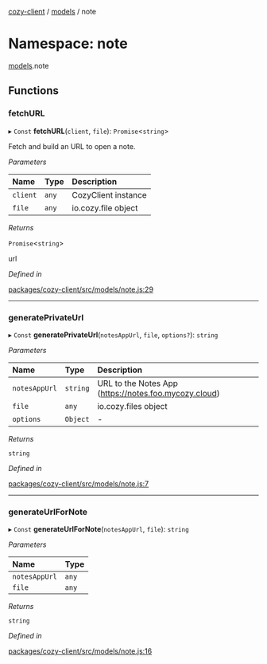 [cozy-client](../README.md) / [models](models.md) / note

# Namespace: note

[models](models.md).note

## Functions

### fetchURL

▸ `Const` **fetchURL**(`client`, `file`): `Promise`<`string`>

Fetch and build an URL to open a note.

*Parameters*

| Name | Type | Description |
| :------ | :------ | :------ |
| `client` | `any` | CozyClient instance |
| `file` | `any` | io.cozy.file object |

*Returns*

`Promise`<`string`>

url

*Defined in*

[packages/cozy-client/src/models/note.js:29](https://github.com/cozy/cozy-client/blob/master/packages/cozy-client/src/models/note.js#L29)

***

### generatePrivateUrl

▸ `Const` **generatePrivateUrl**(`notesAppUrl`, `file`, `options?`): `string`

*Parameters*

| Name | Type | Description |
| :------ | :------ | :------ |
| `notesAppUrl` | `string` | URL to the Notes App (https://notes.foo.mycozy.cloud) |
| `file` | `any` | io.cozy.files object |
| `options` | `Object` | - |

*Returns*

`string`

*Defined in*

[packages/cozy-client/src/models/note.js:7](https://github.com/cozy/cozy-client/blob/master/packages/cozy-client/src/models/note.js#L7)

***

### generateUrlForNote

▸ `Const` **generateUrlForNote**(`notesAppUrl`, `file`): `string`

*Parameters*

| Name | Type |
| :------ | :------ |
| `notesAppUrl` | `any` |
| `file` | `any` |

*Returns*

`string`

*Defined in*

[packages/cozy-client/src/models/note.js:16](https://github.com/cozy/cozy-client/blob/master/packages/cozy-client/src/models/note.js#L16)
